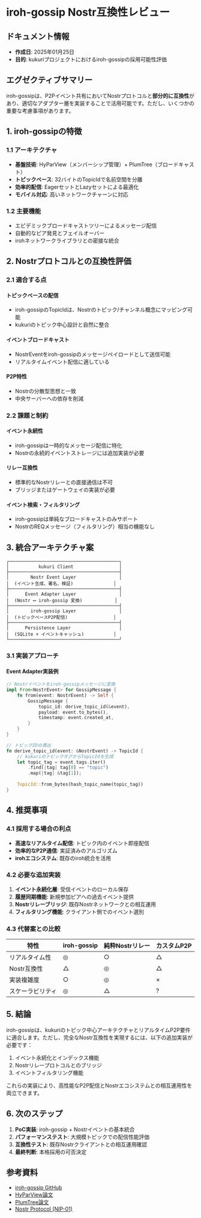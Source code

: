 # iroh-gossip Nostr互換性レビュー

## ドキュメント情報
- **作成日**: 2025年01月25日
- **目的**: kukuriプロジェクトにおけるiroh-gossipの採用可能性評価

## エグゼクティブサマリー

iroh-gossipは、P2Pイベント共有においてNostrプロトコルと**部分的に互換性**があり、適切なアダプター層を実装することで活用可能です。ただし、いくつかの重要な考慮事項があります。

## 1. iroh-gossipの特徴

### 1.1 アーキテクチャ
- **基盤技術**: HyParView（メンバーシップ管理）+ PlumTree（ブロードキャスト）
- **トピックベース**: 32バイトのTopicIdで名前空間を分離
- **効率的配信**: EagerセットとLazyセットによる最適化
- **モバイル対応**: 高いネットワークチャーンに対応

### 1.2 主要機能
- エピデミックブロードキャストツリーによるメッセージ配信
- 自動的なピア発見とフェイルオーバー
- irohネットワークライブラリとの密接な統合

## 2. Nostrプロトコルとの互換性評価

### 2.1 適合する点

#### トピックベースの配信
- iroh-gossipのTopicIdは、Nostrのトピック/チャンネル概念にマッピング可能
- kukuriのトピック中心設計と自然に整合

#### イベントブロードキャスト
- NostrEventをiroh-gossipのメッセージペイロードとして送信可能
- リアルタイムイベント配信に適している

#### P2P特性
- Nostrの分散型思想と一致
- 中央サーバーへの依存を削減

### 2.2 課題と制約

#### イベント永続性
- iroh-gossipは一時的なメッセージ配信に特化
- Nostrの永続的イベントストレージには追加実装が必要

#### リレー互換性
- 標準的なNostrリレーとの直接通信は不可
- ブリッジまたはゲートウェイの実装が必要

#### イベント検索・フィルタリング
- iroh-gossipは単純なブロードキャストのみサポート
- NostrのREQメッセージ（フィルタリング）相当の機能なし

## 3. 統合アーキテクチャ案

```
┌─────────────────────────────────────────┐
│           kukuri Client                 │
├─────────────────────────────────────────┤
│        Nostr Event Layer                │
│  (イベント生成、署名、検証)               │
├─────────────────────────────────────────┤
│      Event Adapter Layer                │
│  (Nostr ⟷ iroh-gossip 変換)            │
├─────────────────────────────────────────┤
│        iroh-gossip Layer                │
│  (トピックベースP2P配信)                 │
├─────────────────────────────────────────┤
│      Persistence Layer                  │
│  (SQLite + イベントキャッシュ)           │
└─────────────────────────────────────────┘
```

### 3.1 実装アプローチ

#### Event Adapter実装例
```rust
// Nostrイベントをiroh-gossipメッセージに変換
impl From<NostrEvent> for GossipMessage {
    fn from(event: NostrEvent) -> Self {
        GossipMessage {
            topic_id: derive_topic_id(&event),
            payload: event.to_bytes(),
            timestamp: event.created_at,
        }
    }
}

// トピックIDの導出
fn derive_topic_id(event: &NostrEvent) -> TopicId {
    // kukuriのトピックタグからTopicIdを生成
    let topic_tag = event.tags.iter()
        .find(|tag| tag[0] == "topic")
        .map(|tag| &tag[1]);
    
    TopicId::from_bytes(hash_topic_name(topic_tag))
}
```

## 4. 推奨事項

### 4.1 採用する場合の利点
- **高速なリアルタイム配信**: トピック内のイベント即座配信
- **効率的なP2P通信**: 実証済みのアルゴリズム
- **irohエコシステム**: 既存のiroh統合を活用

### 4.2 必要な追加実装
1. **イベント永続化層**: 受信イベントのローカル保存
2. **履歴同期機能**: 新規参加ピアへの過去イベント提供
3. **Nostrリレーブリッジ**: 既存Nostrネットワークとの相互運用
4. **フィルタリング機能**: クライアント側でのイベント選別

### 4.3 代替案との比較

| 特性 | iroh-gossip | 純粋Nostrリレー | カスタムP2P |
|------|------------|---------------|-----------|
| リアルタイム性 | ◎ | ○ | △ |
| Nostr互換性 | △ | ◎ | △ |
| 実装複雑度 | ○ | ◎ | × |
| スケーラビリティ | ◎ | △ | ? |

## 5. 結論

iroh-gossipは、kukuriのトピック中心アーキテクチャとリアルタイムP2P要件に適合します。ただし、完全なNostr互換性を実現するには、以下の追加実装が必要です：

1. イベント永続化とインデックス機能
2. Nostrリレープロトコルとのブリッジ
3. イベントフィルタリング機能

これらの実装により、高性能なP2P配信とNostrエコシステムとの相互運用性を両立できます。

## 6. 次のステップ

1. **PoC実装**: iroh-gossip + Nostrイベントの基本統合
2. **パフォーマンステスト**: 大規模トピックでの配信性能評価
3. **互換性テスト**: 既存Nostrクライアントとの相互運用確認
4. **最終判断**: 本格採用の可否決定

## 参考資料
- [iroh-gossip GitHub](https://github.com/n0-computer/iroh-gossip)
- [HyParView論文](https://asc.di.fct.unl.pt/~jleitao/pdf/dsn07-leitao.pdf)
- [PlumTree論文](https://asc.di.fct.unl.pt/~jleitao/pdf/srds07-leitao.pdf)
- [Nostr Protocol (NIP-01)](https://github.com/nostr-protocol/nips/blob/master/01.md)